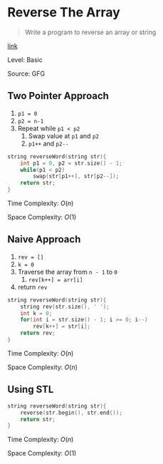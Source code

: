 # Reverse The Array

> Write a program to reverse an array or string

[link](https://www.geeksforgeeks.org/write-a-program-to-reverse-an-array-or-string/)

Level: Basic

Source: GFG

## Two Pointer Approach

1. `p1 = 0`
2. `p2 = n-1`
3. Repeat while `p1 < p2`
   1. Swap value at `p1` and `p2`
   2. `p1++` and `p2--`

```cpp
string reverseWord(string str){
    int p1 = 0, p2 = str.size() - 1;
    while(p1 < p2)
        swap(str[p1++], str[p2--]);
    return str;
}
```

Time Complexity: $O(n)$

Space Complexity: $O(1)$

## Naive Approach

1. `rev = []`
2. `k = 0`
3. Traverse the array from `n - 1` to `0`
   1. `rev[k++] = arr[i]`
4. return `rev`

```cpp
string reverseWord(string str){
    string rev(str.size(), ' ');
    int k = 0;
    for(int i = str.size() - 1; i >= 0; i--)
        rev[k++] = str[i];
    return rev;
}
```

Time Complexity: $O(n)$

Space Complexity: $O(n)$

## Using STL

```cpp
string reverseWord(string str){
    reverse(str.begin(), str.end());
    return str;
}
```

Time Complexity: $O(n)$

Space Complexity: $O(1)$
